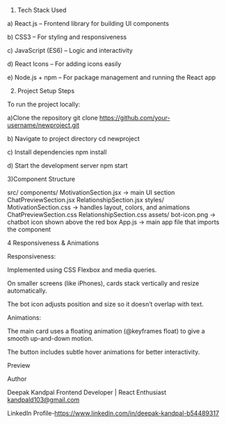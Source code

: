 1. Tech Stack Used

a) React.js – Frontend library for building UI components

b) CSS3 – For styling and responsiveness

c) JavaScript (ES6) – Logic and interactivity

d) React Icons – For adding icons easily

e) Node.js + npm – For package management and running the React app

2. Project Setup Steps

To run the project locally:

a)Clone the repository
git clone https://github.com/your-username/newproject.git

b) Navigate to project directory
cd newproject

c)  Install dependencies
npm install

d) Start the development server
npm start

3)Component Structure

src/
 components/
  MotivationSection.jsx     → main UI section 
  ChatPreviewSection.jsx
  RelationshipSection.jsx
 styles/
  MotivationSection.css     → handles layout, colors, and animations
  ChatPreviewSection.css
  RelationshipSection.css
assets/
   bot-icon.png              → chatbot icon shown above the red box
App.js                      → main app file that imports the component

4 Responsiveness & Animations

Responsiveness:

Implemented using CSS Flexbox and media queries.

On smaller screens (like iPhones), cards stack vertically and resize automatically.

The bot icon adjusts position and size so it doesn’t overlap with text.

Animations:

The main card uses a floating animation (@keyframes float) to give a smooth up-and-down motion.

The button includes subtle hover animations for better interactivity.

 Preview

 Author

Deepak Kandpal
Frontend Developer | React Enthusiast
kandpald103@gmail.com

 LinkedIn Profile-https://www.linkedin.com/in/deepak-kandpal-b54489317